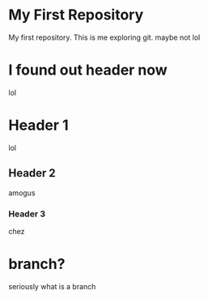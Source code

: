 # My First Repository
My first repository.
This is me exploring git.
maybe not lol
# I found out header now
lol
# Header 1
lol

## Header 2
amogus

### Header 3
chez

# branch?
seriously what is a branch